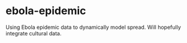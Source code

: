 # ebola-epidemic
Using Ebola epidemic data to dynamically model spread. Will hopefully integrate cultural data.
